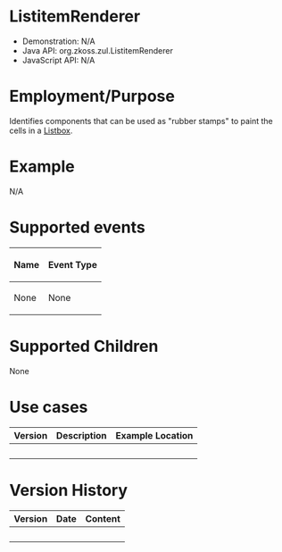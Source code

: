 # ListitemRenderer

- Demonstration: N/A
- Java API: <javadoc>org.zkoss.zul.ListitemRenderer</javadoc>
- JavaScript API: N/A

# Employment/Purpose

Identifies components that can be used as "rubber stamps" to paint the
cells in a [ Listbox](ZK_Component_Reference/Data/Listbox).

# Example

N/A

# Supported events

<table>
<thead>
<tr class="header">
<th><center>
<p>Name</p>
</center></th>
<th><center>
<p>Event Type</p>
</center></th>
</tr>
</thead>
<tbody>
<tr class="odd">
<td><p>None</p></td>
<td><p>None</p></td>
</tr>
</tbody>
</table>

# Supported Children

None

# Use cases

| Version | Description | Example Location |
|---------|-------------|------------------|
|         |             |                  |

# Version History

| Version | Date | Content |
|---------|------|---------|
|         |      |         |
